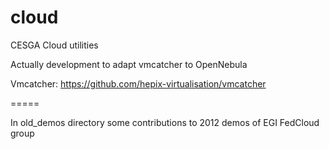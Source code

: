 cloud
=====

CESGA Cloud utilities

Actually development to adapt vmcatcher to OpenNebula

Vmcatcher: https://github.com/hepix-virtualisation/vmcatcher

=====

In old_demos directory some contributions to 2012 demos of EGI FedCloud group


